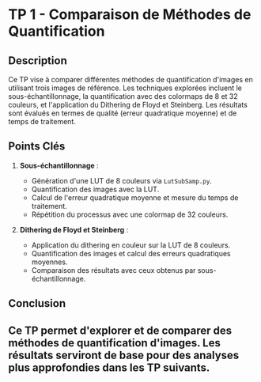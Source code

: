 # TP 1 - Comparaison de Méthodes de Quantification

## Description
Ce TP vise à comparer différentes méthodes de quantification d'images en utilisant trois images de référence. Les techniques explorées incluent le sous-échantillonnage, la quantification avec des colormaps de 8 et 32 couleurs, et l'application du Dithering de Floyd et Steinberg. Les résultats sont évalués en termes de qualité (erreur quadratique moyenne) et de temps de traitement.

## Points Clés

1. **Sous-échantillonnage** :
   - Génération d'une LUT de 8 couleurs via `LutSubSamp.py`.
   - Quantification des images avec la LUT.
   - Calcul de l'erreur quadratique moyenne et mesure du temps de traitement.
   - Répétition du processus avec une colormap de 32 couleurs.

2. **Dithering de Floyd et Steinberg** :
   - Application du dithering en couleur sur la LUT de 8 couleurs.
   - Quantification des images et calcul des erreurs quadratiques moyennes.
   - Comparaison des résultats avec ceux obtenus par sous-échantillonnage.

## Conclusion
Ce TP permet d'explorer et de comparer des méthodes de quantification d'images. Les résultats serviront de base pour des analyses plus approfondies dans les TP suivants.
---
